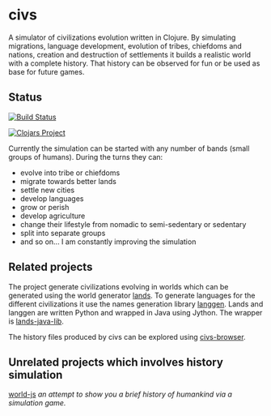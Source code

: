 # civs

A simulator of civilizations evolution written in Clojure. By simulating migrations, language development, evolution of tribes, chiefdoms and nations, creation and destruction of settlements it builds a realistic world with a complete history. That history can be observed for fun or be used as base for future games.

## Status

[![Build Status](https://travis-ci.org/ftomassetti/civs.svg?branch=master)](https://travis-ci.org/ftomassetti/civs)

[![Clojars Project](http://clojars.org/civs/latest-version.svg)](http://clojars.org/civs)

Currently the simulation can be started with any number of bands (small groups of humans). During the turns they can:
* evolve into tribe or chiefdoms
* migrate towards better lands
* settle new cities
* develop languages
* grow or perish
* develop agriculture
* change their lifestyle from nomadic to semi-sedentary or sedentary
* split into separate groups
* and so on... I am constantly improving the simulation

## Related projects

The project generate civilizations evolving in worlds which can be generated using the world generator [lands](https://github.com/ftomassetti/lands).
To generate languages for the different civilizations it use the names generation library [langgen](https://github.com/ftomassetti/langgen). 
Lands and langgen are written Python and wrapped in Java using Jython. The wrapper is [lands-java-lib](https://github.com/ftomassetti/lands-java-lib). 

The history files produced by civs can be explored using [civs-browser](https://github.com/ftomassetti/civs-browser).

## Unrelated projects which involves history simulation

[world-js](http://anvoz.github.io/world-js/) *an attempt to show you a brief history of humankind via a simulation game.*
